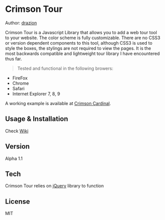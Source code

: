 Crimson Tour
=========
Author: [drazion]

Crimson Tour is a Javascript Library that allows you to add a web tour tool to your website.  The color scheme is fully customizable.  There are no CSS3 or version dependent components to this tool, although CSS3 is used to style the boxes, the stylings are not required to view the pages. It is the most backwards compatible and lightweight tour library I have encountered thus far.
> Tested and functional in the following browers:
  - FireFox 
  - Chrome
  - Safari
  - Internet Explorer 7, 8, 9

A working example is available at [Crimson Cardinal][1].  

Usage & Installation
--------------
Check [Wiki]

Version
----

Alpha 1.1

Tech
-----------

Crimson Tour relies on [jQuery] library to function

License
-
MIT

  [drazion]: mailto:aaron.harvey@gmail.com
  [1]: http://www.crimson-cardinal.com/crimson_tour
  [jQuery]: http://jquery.com  
  [Wiki]: https://github.com/drazion/Crimson-Tour/wiki/Usage-&-Installation
    
